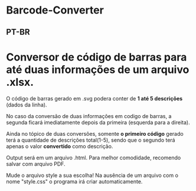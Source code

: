 # Barcode-Converter
## PT-BR
# Conversor de código de barras para até duas informações de um arquivo .xlsx.

 O código de barras gerado em .svg podera conter de **1 até 5 descrições** (dados da linha).

No caso da conversão de duas informações em codigo de barras, a segunda ficará imediatamente depois da primeira (esquerda para a direita).

Ainda no tópico de duas conversões, somente **o primeiro código** gerado terá a quantidade de descrições total(1-5), sendo que o segundo terá apenas o valor **convertido** como descrição.

Output será em um arquivo .html. Para melhor comodidade, recomendo salvar com arquivo PDF.

Mude o arquivo style a sua escolha! Na ausência de um arquivo com o nome "style.css" o programa irá criar automaticamente.



